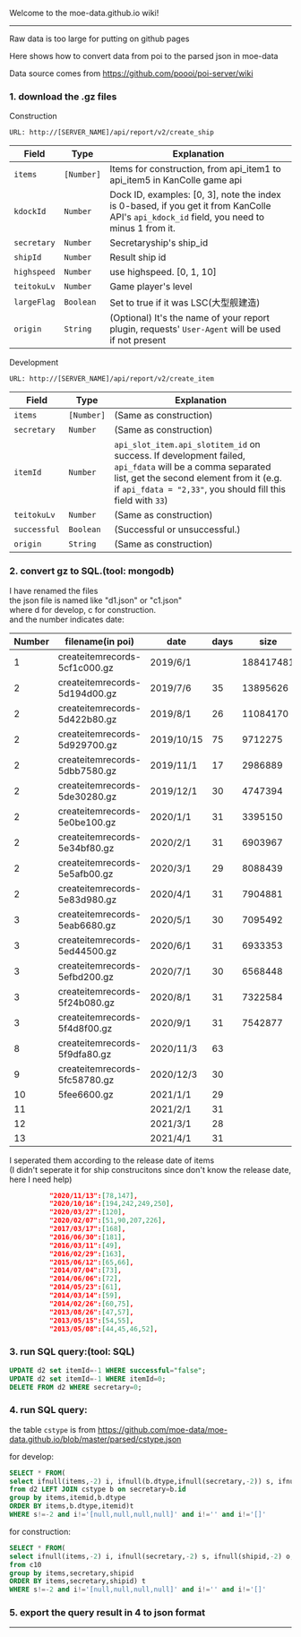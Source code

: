 Welcome to the moe-data.github.io wiki!


***
Raw data is too large for putting on github pages

Here shows how to convert data from poi to the parsed json in moe-data


Data source comes from https://github.com/poooi/poi-server/wiki

### 1. download the .gz files<br>
Construction

```
URL: http://[SERVER_NAME]/api/report/v2/create_ship
```

Field | Type | Explanation
--- | --- | ---
`items` | `[Number]` | Items for construction, from api_item1 to api_item5 in KanColle game api
`kdockId` | `Number` | Dock ID, examples: [0, 3], note the index is 0-based, if you get it from KanColle API's `api_kdock_id` field, you need to minus 1 from it.
`secretary` | `Number` | Secretaryship's ship_id
`shipId` | `Number` | Result ship id
`highspeed` | `Number` | use highspeed. [0, 1, 10]
`teitokuLv` | `Number` | Game player's level
`largeFlag` | `Boolean` | Set to true if it was LSC(大型舰建造)
`origin` | `String` | (Optional) It's the name of your report plugin, requests' `User-Agent` will be used if not present

Development

```
URL: http://[SERVER_NAME]/api/report/v2/create_item
```

Field | Type | Explanation
--- | --- | ---
`items` | `[Number]` | (Same as construction)
`secretary` | `Number` | (Same as construction)
`itemId` | `Number` | `api_slot_item.api_slotitem_id` on success. If development failed, `api_fdata` will be a comma separated list, get the second element from it (e.g. if `api_fdata = "2,33"`, you should fill this field with `33`)
`teitokuLv` | `Number` | (Same as construction)
`successful` | `Boolean` | (Successful or unsuccessful.)
`origin` | `String` | (Same as construction)

### 2. convert gz to SQL.(tool: mongodb)<br> 
I have renamed the files<br>
the json file is named like "d1.json" or "c1.json"
<br> where d for develop, c for construction.<br> 
and the number indicates date:

Number | filename(in poi) | date | days | size
--- | --- | --- | --- | ---
1 | createitemrecords-5cf1c000.gz | 2019/6/1 |  | 188417481
2 | createitemrecords-5d194d00.gz | 2019/7/6 | 35 | 13895626
2 | createitemrecords-5d422b80.gz | 2019/8/1 | 26 | 11084170
2 | createitemrecords-5d929700.gz | 2019/10/15 | 75 | 9712275
2 | createitemrecords-5dbb7580.gz | 2019/11/1 | 17 | 2986889
2 | createitemrecords-5de30280.gz | 2019/12/1 | 30 | 4747394
2 | createitemrecords-5e0be100.gz | 2020/1/1 | 31 | 3395150
2 | createitemrecords-5e34bf80.gz | 2020/2/1 | 31 | 6903967
2 | createitemrecords-5e5afb00.gz | 2020/3/1 | 29 | 8088439
2 | createitemrecords-5e83d980.gz | 2020/4/1 | 31 | 7904881
3 | createitemrecords-5eab6680.gz | 2020/5/1 | 30 | 7095492
3 | createitemrecords-5ed44500.gz | 2020/6/1 | 31 | 6933353
3 | createitemrecords-5efbd200.gz | 2020/7/1 | 30 | 6568448
3 | createitemrecords-5f24b080.gz | 2020/8/1 | 31 | 7322584
3 | createitemrecords-5f4d8f00.gz | 2020/9/1 | 31 | 7542877
8 | createitemrecords-5f9dfa80.gz | 2020/11/3 | 63 | 
9 | createitemrecords-5fc58780.gz    | 2020/12/3 | 30 | 
10 | 5fee6600.gz | 2021/1/1 | 29 | 
11 |  | 2021/2/1 | 31 | 
12 |  | 2021/3/1 | 28 | 
13 |  | 2021/4/1 | 31 | 

I seperated them according to the release date of items<br>
(I didn't seperate it for ship construcitons since don't know the release date, here I need help)
```json
          "2020/11/13":[78,147],
          "2020/10/16":[194,242,249,250],
          "2020/03/27":[120],
          "2020/02/07":[51,90,207,226],
          "2017/03/17":[168],
          "2016/06/30":[181],
          "2016/03/11":[49],
          "2016/02/29":[163],
          "2015/06/12":[65,66],
          "2014/07/04":[73],
          "2014/06/06":[72],
          "2014/05/23":[61],
          "2014/03/14":[59],
          "2014/02/26":[60,75],
          "2013/08/26":[47,57],
          "2013/05/15":[54,55],
          "2013/05/08":[44,45,46,52],
```
### 3. run SQL query:(tool: SQL)
```sql
UPDATE d2 set itemId=-1 WHERE successful="false";
UPDATE d2 set itemId=-1 WHERE itemId=0;
DELETE FROM d2 WHERE secretary=0;
```
### 4. run SQL query:<br>
the table `cstype` is from https://github.com/moe-data/moe-data.github.io/blob/master/parsed/cstype.json

for develop:
```sql
SELECT * FROM(
select ifnull(items,-2) i, ifnull(b.dtype,ifnull(secretary,-2)) s, ifnull(itemid,-2) o, ifnull(count(*),-2) n, ifnull(min(teitokuLv),-2) l 
from d2 LEFT JOIN cstype b on secretary=b.id  
group by items,itemid,b.dtype
ORDER BY items,b.dtype,itemid)t
WHERE s!=-2 and i!='[null,null,null,null]' and i!='' and i!='[]'
```
for construction:
```sql
SELECT * FROM(
select ifnull(items,-2) i, ifnull(secretary,-2) s, ifnull(shipid,-2) o, ifnull(count(*),-2) n, ifnull(min(teitokuLv),-2) l 
from c10 
group by items,secretary,shipid
ORDER BY items,secretary,shipid) t
WHERE s!=-2 and i!='[null,null,null,null]' and i!='' and i!='[]'
```
### 5. export the query result in 4 to json format

***


